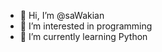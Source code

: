 - 👋 Hi, I’m @saWakian
- 👀 I’m interested in programming
- 🌱 I’m currently learning Python

<!---
saWakian/saWakian is a ✨ special ✨ repository because its `README.md` (this file) appears on your GitHub profile.
You can click the Preview link to take a look at your changes.
--->
